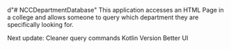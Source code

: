d"# NCCDepartmentDatabase" 
This application accesses an HTML Page in a college and allows someone to query which department they are specifically looking for.

Next update:
Cleaner query commands
Kotlin Version
Better UI
